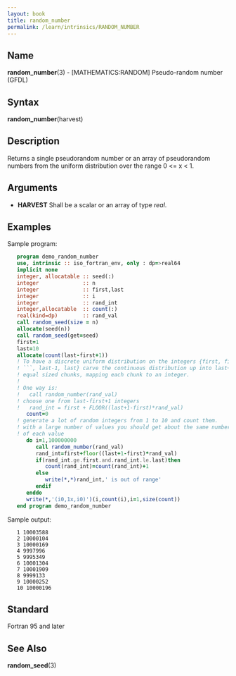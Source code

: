 ```yaml
---
layout: book
title: random_number
permalink: /learn/intrinsics/RANDOM_NUMBER
---
```

## __Name__

__random\_number__(3) - \[MATHEMATICS:RANDOM\] Pseudo-random number
(GFDL)

## __Syntax__

__random\_number__(harvest)

## __Description__

Returns a single pseudorandom number or an array of pseudorandom numbers
from the uniform distribution over the range 0 \<= x \< 1.

## __Arguments__

  - __HARVEST__
    Shall be a scalar or an array of type _real_.

## __Examples__

Sample program:

```fortran
   program demo_random_number
   use, intrinsic :: iso_fortran_env, only : dp=>real64
   implicit none
   integer, allocatable :: seed(:)
   integer              :: n
   integer              :: first,last
   integer              :: i
   integer              :: rand_int
   integer,allocatable  :: count(:)
   real(kind=dp)        :: rand_val
   call random_seed(size = n)
   allocate(seed(n))
   call random_seed(get=seed)
   first=1
   last=10
   allocate(count(last-first+1))
   ! To have a discrete uniform distribution on the integers {first, first+1,
   ! ```, last-1, last} carve the continuous distribution up into last+1-first
   ! equal sized chunks, mapping each chunk to an integer.
   !
   ! One way is:
   !   call random_number(rand_val)
   ! choose one from last-first+1 integers
   !   rand_int = first + FLOOR((last+1-first)*rand_val)
      count=0
   ! generate a lot of random integers from 1 to 10 and count them.
   ! with a large number of values you should get about the same number
   ! of each value
      do i=1,100000000
         call random_number(rand_val)
         rand_int=first+floor((last+1-first)*rand_val)
         if(rand_int.ge.first.and.rand_int.le.last)then
            count(rand_int)=count(rand_int)+1
         else
            write(*,*)rand_int,' is out of range'
         endif
      enddo
      write(*,'(i0,1x,i0)')(i,count(i),i=1,size(count))
   end program demo_random_number
```

Sample output:

```
   1 10003588
   2 10000104
   3 10000169
   4 9997996
   5 9995349
   6 10001304
   7 10001909
   8 9999133
   9 10000252
   10 10000196
```

## __Standard__

Fortran 95 and later

## __See Also__

__random\_seed__(3)
